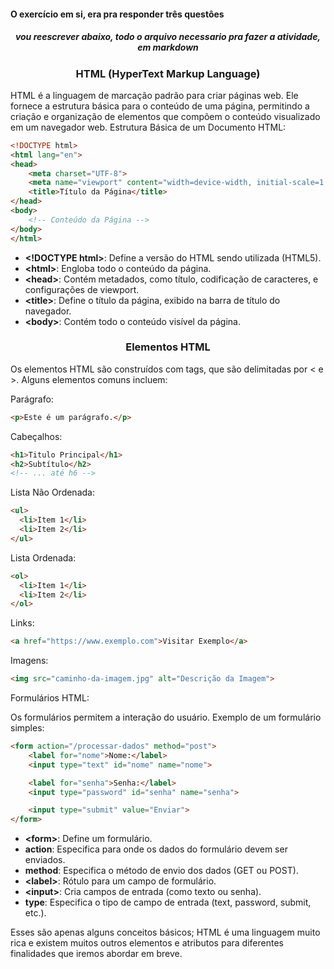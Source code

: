 #### O exercício em si, era pra responder três questôes


<div align="center">

##### vou reescrever abaixo, todo o arquivo necessario pra fazer a atividade, em markdown

</div>


<div align="center">
  
  ### HTML (HyperText Markup Language)

</div>


<p>HTML é a linguagem de marcação padrão para criar páginas web. Ele fornece a estrutura básica para o conteúdo de uma página, permitindo a criação e organização de elementos que compõem o conteúdo visualizado em um navegador web.
Estrutura Básica de um Documento HTML:</p>

~~~html
<!DOCTYPE html>
<html lang="en">
<head>
    <meta charset="UTF-8">
    <meta name="viewport" content="width=device-width, initial-scale=1.0">
    <title>Título da Página</title>
</head>
<body>
    <!-- Conteúdo da Página -->
</body>
</html>


~~~~

  - **\<!DOCTYPE html>**: Define a versão do HTML sendo utilizada (HTML5).
  - **\<html>**: Engloba todo o conteúdo da página.
  - **\<head>**: Contém metadados, como título, codificação de caracteres, e configurações de viewport.
  - **\<title>**: Define o título da página, exibido na barra de título do navegador.
  - **\<body>**: Contém todo o conteúdo visível da página.

<div align="center">
  
  ### Elementos HTML
  
  </div>

<p>Os elementos HTML são construídos com tags, que são delimitadas por < e >. Alguns elementos comuns incluem:</p>


  Parágrafo:  
~~~~html
<p>Este é um parágrafo.</p>
~~~~


Cabeçalhos:
~~~~html
<h1>Titulo Principal</h1>
<h2>Subtítulo</h2>
<!-- ... até h6 -->
~~~~

Lista Não Ordenada:
~~~~html
<ul>
  <li>Item 1</li>
  <li>Item 2</li>
</ul>
~~~~

Lista Ordenada:
~~~~html
<ol>
  <li>Item 1</li>
  <li>Item 2</li>
</ol>
~~~~

Links:
~~~~html
<a href="https://www.exemplo.com">Visitar Exemplo</a>
~~~~

Imagens:
~~~~html
<img src="caminho-da-imagem.jpg" alt="Descrição da Imagem">
~~~~

Formulários HTML:

Os formulários permitem a interação do usuário. Exemplo de um formulário simples:

~~~~html
<form action="/processar-dados" method="post">
    <label for="nome">Nome:</label>
    <input type="text" id="nome" name="nome">

    <label for="senha">Senha:</label>
    <input type="password" id="senha" name="senha">

    <input type="submit" value="Enviar">
</form>
~~~~

  - **\<form>**: Define um formulário.
  - **action**: Especifica para onde os dados do formulário devem ser enviados.
  - **method**: Especifica o método de envio dos dados (GET ou POST).
  - **\<label>**: Rótulo para um campo de formulário.
  - **\<input>**: Cria campos de entrada (como texto ou senha).
  - **type**: Especifica o tipo de campo de entrada (text, password, submit, etc.).

Esses são apenas alguns conceitos básicos; HTML é uma linguagem muito rica e existem muitos outros elementos e atributos para diferentes finalidades que iremos abordar em breve.
